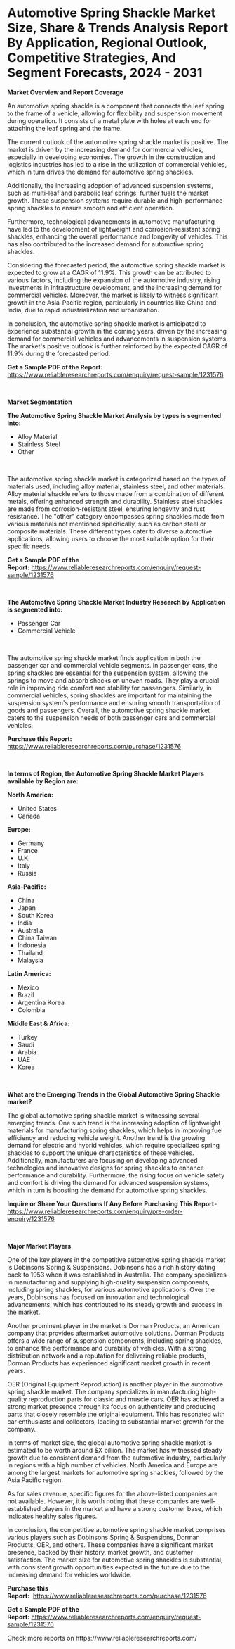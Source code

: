<p><h1>Automotive Spring Shackle Market Size, Share & Trends Analysis Report By Application, Regional Outlook, Competitive Strategies, And Segment Forecasts, 2024 - 2031</h1></p><p><strong>Market Overview and Report Coverage</strong></p>
<p><p>An automotive spring shackle is a component that connects the leaf spring to the frame of a vehicle, allowing for flexibility and suspension movement during operation. It consists of a metal plate with holes at each end for attaching the leaf spring and the frame.</p><p>The current outlook of the automotive spring shackle market is positive. The market is driven by the increasing demand for commercial vehicles, especially in developing economies. The growth in the construction and logistics industries has led to a rise in the utilization of commercial vehicles, which in turn drives the demand for automotive spring shackles.</p><p>Additionally, the increasing adoption of advanced suspension systems, such as multi-leaf and parabolic leaf springs, further fuels the market growth. These suspension systems require durable and high-performance spring shackles to ensure smooth and efficient operation.</p><p>Furthermore, technological advancements in automotive manufacturing have led to the development of lightweight and corrosion-resistant spring shackles, enhancing the overall performance and longevity of vehicles. This has also contributed to the increased demand for automotive spring shackles.</p><p>Considering the forecasted period, the automotive spring shackle market is expected to grow at a CAGR of 11.9%. This growth can be attributed to various factors, including the expansion of the automotive industry, rising investments in infrastructure development, and the increasing demand for commercial vehicles. Moreover, the market is likely to witness significant growth in the Asia-Pacific region, particularly in countries like China and India, due to rapid industrialization and urbanization.</p><p>In conclusion, the automotive spring shackle market is anticipated to experience substantial growth in the coming years, driven by the increasing demand for commercial vehicles and advancements in suspension systems. The market's positive outlook is further reinforced by the expected CAGR of 11.9% during the forecasted period.</p></p>
<p><strong>Get a Sample PDF of the Report:</strong> <a href="https://www.reliableresearchreports.com/enquiry/request-sample/1231576">https://www.reliableresearchreports.com/enquiry/request-sample/1231576</a></p>
<p>&nbsp;</p>
<p><strong>Market Segmentation</strong></p>
<p><strong>The Automotive Spring Shackle Market Analysis by types is segmented into:</strong></p>
<p><ul><li>Alloy Material</li><li>Stainless Steel</li><li>Other</li></ul></p>
<p>&nbsp;</p>
<p><p>The automotive spring shackle market is categorized based on the types of materials used, including alloy material, stainless steel, and other materials. Alloy material shackle refers to those made from a combination of different metals, offering enhanced strength and durability. Stainless steel shackles are made from corrosion-resistant steel, ensuring longevity and rust resistance. The "other" category encompasses spring shackles made from various materials not mentioned specifically, such as carbon steel or composite materials. These different types cater to diverse automotive applications, allowing users to choose the most suitable option for their specific needs.</p></p>
<p><strong>Get a Sample PDF of the Report:</strong>&nbsp;<a href="https://www.reliableresearchreports.com/enquiry/request-sample/1231576">https://www.reliableresearchreports.com/enquiry/request-sample/1231576</a></p>
<p>&nbsp;</p>
<p><strong>The Automotive Spring Shackle Market Industry Research by Application is segmented into:</strong></p>
<p><ul><li>Passenger Car</li><li>Commercial Vehicle</li></ul></p>
<p>&nbsp;</p>
<p><p>The automotive spring shackle market finds application in both the passenger car and commercial vehicle segments. In passenger cars, the spring shackles are essential for the suspension system, allowing the springs to move and absorb shocks on uneven roads. They play a crucial role in improving ride comfort and stability for passengers. Similarly, in commercial vehicles, spring shackles are important for maintaining the suspension system's performance and ensuring smooth transportation of goods and passengers. Overall, the automotive spring shackle market caters to the suspension needs of both passenger cars and commercial vehicles.</p></p>
<p><strong>Purchase this Report:</strong>&nbsp; <a href="https://www.reliableresearchreports.com/purchase/1231576">https://www.reliableresearchreports.com/purchase/1231576</a></p>
<p>&nbsp;</p>
<p><strong>In terms of Region, the Automotive Spring Shackle Market Players available by Region are:</strong></p>
<p>
    <p> <strong> North America: </strong>
        <ul>
            <li>United States</li>
            <li>Canada</li>
        </ul>
        </p> 
    <p> <strong> Europe: </strong>
        <ul>
            <li>Germany</li>
            <li>France</li>
            <li>U.K.</li>
            <li>Italy</li>
            <li>Russia</li>
        </ul>
        </p> 
    <p> <strong> Asia-Pacific: </strong>
        <ul>
            <li>China</li>
            <li>Japan</li>
            <li>South Korea</li>
            <li>India</li>
            <li>Australia</li>
            <li>China Taiwan</li>
            <li>Indonesia</li>
            <li>Thailand</li>
            <li>Malaysia</li>
        </ul>
        </p> 
    <p> <strong> Latin America: </strong>
        <ul>
            <li>Mexico</li>
            <li>Brazil</li>
            <li>Argentina Korea</li>
            <li>Colombia</li>
        </ul>
        </p> 
    <p> <strong> Middle East & Africa: </strong>
        <ul>
            <li>Turkey</li>
            <li>Saudi</li>
            <li>Arabia</li>
            <li>UAE</li>
            <li>Korea</li>
        </ul>
    </p>
    </p>
<p>&nbsp;</p>
<p><strong>What are the Emerging Trends in the Global Automotive Spring Shackle market?</strong></p>
<p><p>The global automotive spring shackle market is witnessing several emerging trends. One such trend is the increasing adoption of lightweight materials for manufacturing spring shackles, which helps in improving fuel efficiency and reducing vehicle weight. Another trend is the growing demand for electric and hybrid vehicles, which require specialized spring shackles to support the unique characteristics of these vehicles. Additionally, manufacturers are focusing on developing advanced technologies and innovative designs for spring shackles to enhance performance and durability. Furthermore, the rising focus on vehicle safety and comfort is driving the demand for advanced suspension systems, which in turn is boosting the demand for automotive spring shackles.</p></p>
<p><strong>Inquire or Share Your Questions If Any Before Purchasing This Report</strong>- <a href="https://www.reliableresearchreports.com/enquiry/pre-order-enquiry/1231576">https://www.reliableresearchreports.com/enquiry/pre-order-enquiry/1231576</a></p>
<p>&nbsp;</p>
<p><strong>Major Market Players</strong></p>
<p><p>One of the key players in the competitive automotive spring shackle market is Dobinsons Spring & Suspensions. Dobinsons has a rich history dating back to 1953 when it was established in Australia. The company specializes in manufacturing and supplying high-quality suspension components, including spring shackles, for various automotive applications. Over the years, Dobinsons has focused on innovation and technological advancements, which has contributed to its steady growth and success in the market.</p><p>Another prominent player in the market is Dorman Products, an American company that provides aftermarket automotive solutions. Dorman Products offers a wide range of suspension components, including spring shackles, to enhance the performance and durability of vehicles. With a strong distribution network and a reputation for delivering reliable products, Dorman Products has experienced significant market growth in recent years.</p><p>OER (Original Equipment Reproduction) is another player in the automotive spring shackle market. The company specializes in manufacturing high-quality reproduction parts for classic and muscle cars. OER has achieved a strong market presence through its focus on authenticity and producing parts that closely resemble the original equipment. This has resonated with car enthusiasts and collectors, leading to substantial market growth for the company.</p><p>In terms of market size, the global automotive spring shackle market is estimated to be worth around $X billion. The market has witnessed steady growth due to consistent demand from the automotive industry, particularly in regions with a high number of vehicles. North America and Europe are among the largest markets for automotive spring shackles, followed by the Asia Pacific region.</p><p>As for sales revenue, specific figures for the above-listed companies are not available. However, it is worth noting that these companies are well-established players in the market and have a strong customer base, which indicates healthy sales figures.</p><p>In conclusion, the competitive automotive spring shackle market comprises various players such as Dobinsons Spring & Suspensions, Dorman Products, OER, and others. These companies have a significant market presence, backed by their history, market growth, and customer satisfaction. The market size for automotive spring shackles is substantial, with consistent growth opportunities expected in the future due to the increasing demand for vehicles worldwide.</p></p>
<p><strong>Purchase this Report:</strong>&nbsp;&nbsp;<a href="https://www.reliableresearchreports.com/purchase/1231576">https://www.reliableresearchreports.com/purchase/1231576</a></p>
<p></p>
<p><strong>Get a Sample PDF of the Report:</strong>&nbsp;<a href="https://www.reliableresearchreports.com/enquiry/request-sample/1231576">https://www.reliableresearchreports.com/enquiry/request-sample/1231576</a></p>
<p>Check more reports on https://www.reliableresearchreports.com/</p>